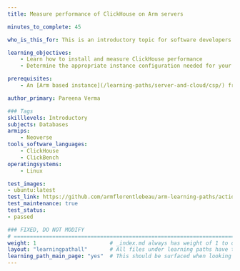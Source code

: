 ```yaml
---
title: Measure performance of ClickHouse on Arm servers

minutes_to_complete: 45

who_is_this_for: This is an introductory topic for software developers who want to use ClickHouse on Arm-based cloud instances.

learning_objectives:
    - Learn how to install and measure ClickHouse performance
    - Determine the appropriate instance configuration needed for your workloads

prerequisites:
    - An [Arm based instance](/learning-paths/server-and-cloud/csp/) from an appropriate cloud service provider or an Arm server.

author_primary: Pareena Verma

### Tags
skilllevels: Introductory
subjects: Databases
armips:
    - Neoverse
tools_software_languages:
    - ClickHouse    
    - ClickBench    
operatingsystems:
    - Linux

test_images:
- ubuntu:latest
test_link: https://github.com/armflorentlebeau/arm-learning-paths/actions/runs/4312122327
test_maintenance: true
test_status:
- passed

### FIXED, DO NOT MODIFY
# ================================================================================
weight: 1                       # _index.md always has weight of 1 to order correctly
layout: "learningpathall"       # All files under learning paths have this same wrapper
learning_path_main_page: "yes"  # This should be surfaced when looking for related content. Only set for _index.md of learning path content.
---
```

